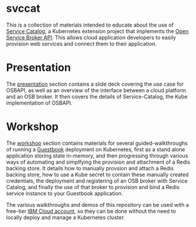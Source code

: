 # svccat

This is a collection of materials intended to educate about the use of [Service Catalog](https://github.com/kubernetes-incubator/service-catalog), a
Kubernetes extension project that implements the [Open Service Broker API](https://github.com/openservicebrokerapi/servicebroker). This allows
cloud application developers to easily provision web services and connect them to their application.

# Presentation

The [presentation](https://github.com/IBM/svccat/tree/master/presentation) section contains a slide deck covering the use case for OSBAPI, as well
as an overview of the interface between a cloud platform and an OSB broker. It then covers the details of Service-Catalog, the Kube implementation of OSBAPI.

# Workshop
The [workshop](https://github.com/IBM/svccat/tree/master/workshop) section contains materials for several guided-walkthroughs of running a [Guestbook](https://github.com/IBM/guestbook)
deployment on Kubernetes, first as a stand alone application storing state in-memory, and then progressing through various ways of automating and simplfying the provision and attachment
of a Redis backing store. It details how to manually provsion and attach a Redis backing store, how to use a Kube secret to contain these manually created credentials, the deployment
and registering of an OSB broker with Service Catalog, and finally the use of that broker to provision and bind a Redis service instance to your Guestbook application.

The various walkthroughs and demos of this repository can be used with a free-tier [IBM Cloud account](https://www.ibm.com/cloud/), so they can be done without the need to locally deploy
and manage a Kubernetes cluster.
